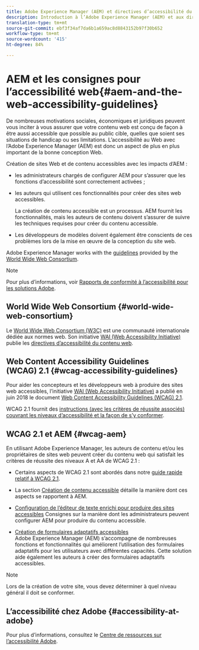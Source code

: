 ```yaml
---
title: Adobe Experience Manager (AEM) et directives d’accessibilité du Web
description: Introduction à l’Adobe Experience Manager (AEM) et aux directives d’accessibilité du Web
translation-type: tm+mt
source-git-commit: ebf3f34af7da6b1a659ac8d8843152b97f30b652
workflow-type: tm+mt
source-wordcount: '415'
ht-degree: 84%

---
```



# AEM et les consignes pour l’accessibilité web{#aem-and-the-web-accessibility-guidelines}

De nombreuses motivations sociales, économiques et juridiques peuvent vous inciter à vous assurer que votre contenu web est conçu de façon à être aussi accessible que possible au public cible, quelles que soient ses situations de handicap ou ses limitations. L’accessibilité au Web avec l’Adobe Experience Manager (AEM) est donc un aspect de plus en plus important de la bonne conception Web.

Création de sites Web et de contenu accessibles avec les impacts d’AEM :

* les administrateurs chargés de configurer AEM pour s’assurer que les fonctions d’accessibilité sont correctement activées ;

* les auteurs qui utilisent ces fonctionnalités pour créer des sites web accessibles.

   La création de contenu accessible est un processus. AEM fournit les fonctionnalités, mais les auteurs de contenu doivent s’assurer de suivre les techniques requises pour créer du contenu accessible.

* Les développeurs de modèles doivent également être conscients de ces problèmes lors de la mise en œuvre de la conception du site web.

Adobe Experience Manager works with the [guidelines](#wcag-accessibility-guidelines) provided by the [World Wide Web Consortium](#world-wide-web-consortium).

>[!NOTE]
>
>Pour plus d’informations, voir [Rapports de conformité à l’accessibilité pour les solutions Adobe](https://www.adobe.com/accessibility/compliance.html).

## World Wide Web Consortium {#world-wide-web-consortium}

Le [World Wide Web Consortium (W3C)](https://www.w3.org/) est une communauté internationale dédiée aux normes web. Son initiative [WAI (Web Accessibility Initiative)](https://www.w3.org/WAI/) publie les [directives d’accessibilité du contenu web](#wcag-accessibility-guidelines).

## Web Content Accessibility Guidelines (WCAG) 2.1 {#wcag-accessibility-guidelines}

Pour aider les concepteurs et les développeurs web à produire des sites web accessibles, l’initiative [WAI (Web Accessibility Initiative)](https://www.w3.org/WAI/) a publié en juin 2018 le document [Web Content Accessibility Guidelines (WCAG) 2.1](https://www.w3.org/TR/WCAG/).

WCAG 2.1 fournit des [instructions (avec les critères de réussite associés) couvrant les niveaux d’accessibilité et la façon de s’y conformer](https://www.w3.org/TR/WCAG/#conformance).

## WCAG 2.1 et AEM {#wcag-aem}

En utilisant Adobe Experience Manager, les auteurs de contenu et/ou les propriétaires de sites web peuvent créer du contenu web qui satisfait les critères de réussite des niveaux A et AA de WCAG 2.1 :

* Certains aspects de WCAG 2.1 sont abordés dans notre [guide rapide relatif à WCAG 2.1](/help/managing/qg-wcag.md).

* La section [Création de contenu accessible](/help/sites-authoring/creating-accessible-content.md) détaille la manière dont ces aspects se rapportent à AEM.

* [Configuration de l’éditeur de texte enrichi pour produire des sites accessibles](/help/sites-administering/rte-accessible-content.md) Consignes sur la manière dont les administrateurs peuvent configurer AEM pour produire du contenu accessible.

* [Création de formulaires adaptatifs accessibles](/help/forms/using/creating-accessible-adaptive-forms.md) Adobe Experience Manager (AEM) s’accompagne de nombreuses fonctions et fonctionnalités qui améliorent l’utilisation des formulaires adaptatifs pour les utilisateurs avec différentes capacités. Cette solution aide également les auteurs à créer des formulaires adaptatifs accessibles.

>[!NOTE]
>
>Lors de la création de votre site, vous devez déterminer à quel niveau général il doit se conformer.

## L’accessibilité chez Adobe  {#accessibility-at-adobe}

Pour plus d’informations, consultez le [Centre de ressources sur l’accessibilité Adobe](https://www.adobe.com/accessibility/).

